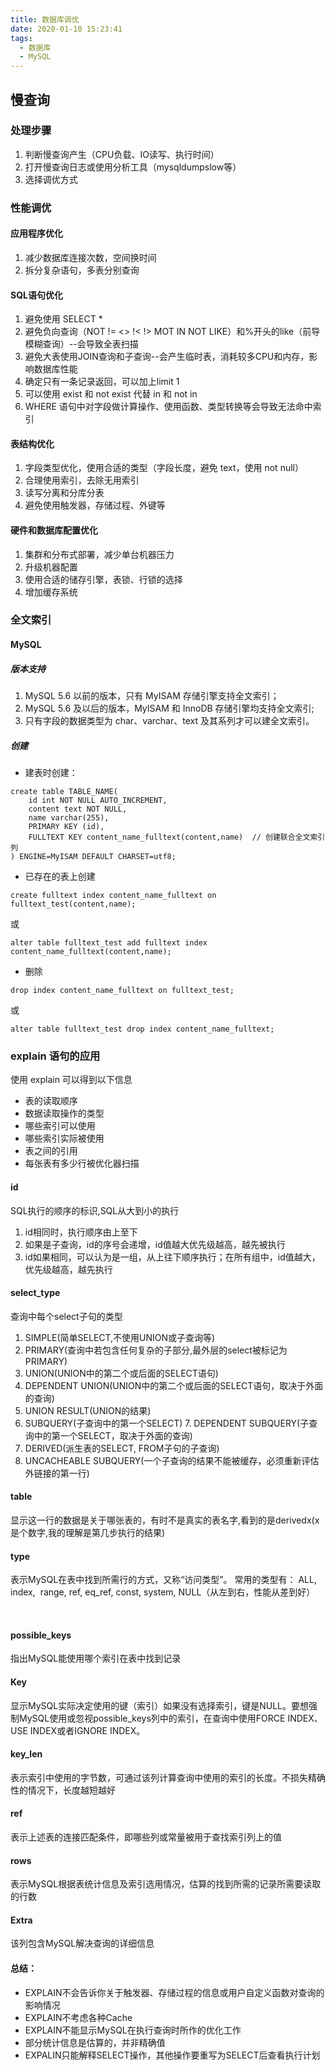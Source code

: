 ```yaml
---
title: 数据库调优
date: 2020-01-10 15:23:41
tags:
  - 数据库
  - MySQL
---
```

## 慢查询

### 处理步骤

1. 判断慢查询产生（CPU负载、IO读写、执行时间）
2. 打开慢查询日志或使用分析工具（mysqldumpslow等）
3. 选择调优方式

### 性能调优

#### 应用程序优化
1. 减少数据库连接次数，空间换时间
2. 拆分复杂语句，多表分别查询

#### SQL语句优化

1. 避免使用 SELECT *
2. 避免负向查询（NOT != <> !< !> MOT IN NOT LIKE）和%开头的like（前导模糊查询）--会导致全表扫描
3. 避免大表使用JOIN查询和子查询--会产生临时表，消耗较多CPU和内存，影响数据库性能
4. 确定只有一条记录返回，可以加上limit 1
5. 可以使用 exist 和 not exist 代替 in 和 not in
6. WHERE 语句中对字段做计算操作、使用函数、类型转换等会导致无法命中索引

#### 表结构优化

1. 字段类型优化，使用合适的类型（字段长度，避免 text，使用 not null）
2. 合理使用索引，去除无用索引
3. 读写分离和分库分表
4. 避免使用触发器，存储过程、外键等

#### 硬件和数据库配置优化
1. 集群和分布式部署，减少单台机器压力
2. 升级机器配置
3. 使用合适的储存引擎，表锁、行锁的选择
4. 增加缓存系统

### 全文索引

#### MySQL

##### 版本支持

1. MySQL 5.6 以前的版本，只有 MyISAM 存储引擎支持全文索引；
2. MySQL 5.6 及以后的版本，MyISAM 和 InnoDB 存储引擎均支持全文索引;
3. 只有字段的数据类型为 char、varchar、text 及其系列才可以建全文索引。

##### 创建

* 建表时创建：
```
create table TABLE_NAME(
    id int NOT NULL AUTO_INCREMENT,
    content text NOT NULL,
    name varchar(255),
    PRIMARY KEY (id),
    FULLTEXT KEY content_name_fulltext(content,name)  // 创建联合全文索引列
) ENGINE=MyISAM DEFAULT CHARSET=utf8;
```

* 已存在的表上创建
```
create fulltext index content_name_fulltext on fulltext_test(content,name);
```
或
```
alter table fulltext_test add fulltext index content_name_fulltext(content,name);
```

* 删除
```
drop index content_name_fulltext on fulltext_test;
```
或
```
alter table fulltext_test drop index content_name_fulltext;
```

### explain 语句的应用

使用 explain 可以得到以下信息
* 表的读取顺序
* 数据读取操作的类型
* 哪些索引可以使用
* 哪些索引实际被使用
* 表之间的引用
* 每张表有多少行被优化器扫描

#### id
SQL执行的顺序的标识,SQL从大到小的执行

1. id相同时，执行顺序由上至下
2. 如果是子查询，id的序号会递增，id值越大优先级越高，越先被执行
3. id如果相同，可以认为是一组，从上往下顺序执行；在所有组中，id值越大，优先级越高，越先执行 
 
#### select_type
查询中每个select子句的类型
1. SIMPLE(简单SELECT,不使用UNION或子查询等)
2. PRIMARY(查询中若包含任何复杂的子部分,最外层的select被标记为PRIMARY)
3. UNION(UNION中的第二个或后面的SELECT语句)
4. DEPENDENT UNION(UNION中的第二个或后面的SELECT语句，取决于外面的查询)
5. UNION RESULT(UNION的结果)
6. SUBQUERY(子查询中的第一个SELECT)
7. DEPENDENT SUBQUERY(子查询中的第一个SELECT，取决于外面的查询)
8. DERIVED(派生表的SELECT, FROM子句的子查询)
9. UNCACHEABLE SUBQUERY(一个子查询的结果不能被缓存，必须重新评估外链接的第一行)
 
#### table
显示这一行的数据是关于哪张表的，有时不是真实的表名字,看到的是derivedx(x是个数字,我的理解是第几步执行的结果)

#### type
表示MySQL在表中找到所需行的方式，又称“访问类型”。
常用的类型有： ALL, index,  range, ref, eq_ref, const, system, NULL（从左到右，性能从差到好）

 
#### possible_keys
指出MySQL能使用哪个索引在表中找到记录
 
#### Key
显示MySQL实际决定使用的键（索引）如果没有选择索引，键是NULL。要想强制MySQL使用或忽视possible_keys列中的索引，在查询中使用FORCE INDEX、USE INDEX或者IGNORE INDEX。
 
#### key_len
表示索引中使用的字节数，可通过该列计算查询中使用的索引的长度。不损失精确性的情况下，长度越短越好 
 
#### ref
表示上述表的连接匹配条件，即哪些列或常量被用于查找索引列上的值 

#### rows 
表示MySQL根据表统计信息及索引选用情况，估算的找到所需的记录所需要读取的行数
 
#### Extra
该列包含MySQL解决查询的详细信息
 
 
#### 总结：
* EXPLAIN不会告诉你关于触发器、存储过程的信息或用户自定义函数对查询的影响情况
* EXPLAIN不考虑各种Cache
* EXPLAIN不能显示MySQL在执行查询时所作的优化工作
* 部分统计信息是估算的，并非精确值
* EXPALIN只能解释SELECT操作，其他操作要重写为SELECT后查看执行计划